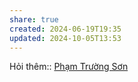 ```yaml
---
share: true
created: 2024-06-19T19:35
updated: 2024-10-05T13:53
---
```

Hỏi thêm:: [Phạm Trường Sơn](../../../%CE%9E%20Ngu%E1%BB%93n/Ph%E1%BA%A1m%20Tr%C6%B0%E1%BB%9Dng%20S%C6%A1n.md)